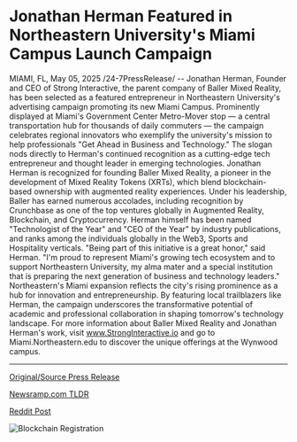# Jonathan Herman Featured in Northeastern University's Miami Campus Launch Campaign

MIAMI, FL, May 05, 2025 /24-7PressRelease/ -- Jonathan Herman, Founder and CEO of Strong Interactive, the parent company of Baller Mixed Reality, has been selected as a featured entrepreneur in Northeastern University's advertising campaign promoting its new Miami Campus.  Prominently displayed at Miami's Government Center Metro-Mover stop — a central transportation hub for thousands of daily commuters — the campaign celebrates regional innovators who exemplify the university's mission to help professionals "Get Ahead in Business and Technology." The slogan nods directly to Herman's continued recognition as a cutting-edge tech entrepreneur and thought leader in emerging technologies.  Jonathan Herman is recognized for founding Baller Mixed Reality, a pioneer in the development of Mixed Reality Tokens (XRTs), which blend blockchain-based ownership with augmented reality experiences. Under his leadership, Baller has earned numerous accolades, including recognition by Crunchbase as one of the top ventures globally in Augmented Reality, Blockchain, and Cryptocurrency. Herman himself has been named "Technologist of the Year" and "CEO of the Year" by industry publications, and ranks among the individuals globally in the Web3, Sports and Hospitality verticals.  "Being part of this initiative is a great honor," said Herman. "I'm proud to represent Miami's growing tech ecosystem and to support Northeastern University, my alma mater and a special institution that is preparing the next generation of business and technology leaders."  Northeastern's Miami expansion reflects the city's rising prominence as a hub for innovation and entrepreneurship. By featuring local trailblazers like Herman, the campaign underscores the transformative potential of academic and professional collaboration in shaping tomorrow's technology landscape.  For more information about Baller Mixed Reality and Jonathan Herman's work, visit www.StrongInteractive.io and go to Miami.Northeastern.edu to discover the unique offerings at the Wynwood campus. 

---

[Original/Source Press Release](https://www.24-7pressrelease.com/press-release/522463/jonathan-herman-featured-in-northeastern-universitys-miami-campus-launch-campaign)
                    

[Newsramp.com TLDR](https://newsramp.com/curated-news/tech-entrepreneur-jonathan-herman-featured-in-northeastern-university-s-miami-campus-campaign/27d662462bd55ff63b8cf440f77803ed) 

 



[Reddit Post](https://www.reddit.com/r/Business_NewsRamp/comments/1kf5ld0/tech_entrepreneur_jonathan_herman_featured_in/) 



![Blockchain Registration](https://cdn.newsramp.app/24-7PressRelease/qrcode/255/5/gainGqnp.webp)